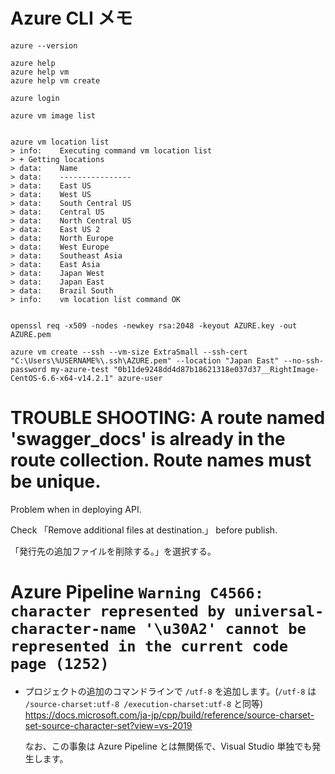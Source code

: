 # Azure CLI メモ

```
azure --version

azure help
azure help vm 
azure help vm create

azure login

azure vm image list


azure vm location list
> info:    Executing command vm location list
> + Getting locations
> data:    Name
> data:    ----------------
> data:    East US
> data:    West US
> data:    South Central US
> data:    Central US
> data:    North Central US
> data:    East US 2
> data:    North Europe
> data:    West Europe
> data:    Southeast Asia
> data:    East Asia
> data:    Japan West
> data:    Japan East
> data:    Brazil South
> info:    vm location list command OK


openssl req -x509 -nodes -newkey rsa:2048 -keyout AZURE.key -out AZURE.pem

azure vm create --ssh --vm-size ExtraSmall --ssh-cert "C:\Users\%USERNAME%\.ssh\AZURE.pem" --location "Japan East" --no-ssh-password my-azure-test "0b11de9248dd4d87b18621318e037d37__RightImage-CentOS-6.6-x64-v14.2.1" azure-user
```

# TROUBLE SHOOTING: A route named 'swagger_docs' is already in the route collection. Route names must be unique.

Problem when in deploying API.

Check 「Remove additional files at destination.」 before publish.

「発行先の追加ファイルを削除する。」を選択する。


# Azure Pipeline `Warning C4566: character represented by universal-character-name '\u30A2' cannot be represented in the current code page (1252)`

* プロジェクトの追加のコマンドラインで `/utf-8` を追加します。(`/utf-8` は `/source-charset:utf-8 /execution-charset:utf-8` と同等)
  https://docs.microsoft.com/ja-jp/cpp/build/reference/source-charset-set-source-character-set?view=vs-2019
  
  なお、この事象は Azure Pipeline とは無関係で、Visual Studio 単独でも発生します。
